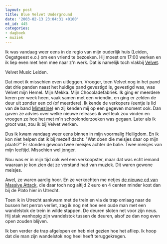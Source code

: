 ```yaml
---
layout: post
title: Blue Velvet Underground
date: '2003-02-13 23:04:31 +0100'
mt_id: 445
categories:
- dagboek
- muziek
---
```

Ik was vandaag weer eens in de regio van mijn ouderlijk huis (Leiden, Oegstgeest e.o.) om een vriend te bezoeken. Hij moest om 17:00 werken en ik liep even met hem mee naar z'n werk. Dat is namelijk toch vlakbij <a href="http://www.velvetmusic.nl/">Velvet</a>.

Velvet Music Leiden.

Dat moet ik misschien even uitleggen. Vroeger, toen Velvet nog in het pand dat drie panden naast het huidige pand gevestigd is, gevestigd was, was Velvet mijn Hemel. Mijn Mekka. Mijn Chocoladefabriek. Ik ging er meerdere keren per week heen, vaak samen met een vriendin, en ging er zelden de deur uit zonder een cd (of meerdere). Ik kende de verkopers (eentje is lid van de band <a href="http://www.mimezine.nl/">Mimezine</a>) en zij kenden mij op een gegeven moment ook. Dan gaven ze advies over welke nieuwe releases ik wel leuk zou vinden en vroegen ze hoe het met m'n schoolonderzoeken was gegaan. Later als ik groot was, zou &iacute;k bij Velvet werken.

Dus ik kwam vandaag weer eens binnen in mijn voormalig Heiligdom. En ik kon niet helpen dat ik bij mezelf dacht: "Wat doen die meisjes daar op mijn plaats?" Er stonden gewoon twee meisjes achter de balie. Twee meisjes van mijn leeftijd. Misschien wel jonger.

Nou was er in mijn tijd ook wel een verkoopster, maar dat was echt iemand waaraan je kon zien dat ze verstand had van muziek. Dit waren gewone meisjes.

Awel, ze waren aardig hoor. En ze verkochten me netjes <a href="http://www.100thwindow.com/">de nieuwe cd van Massive Attack</a>, die daar toch nog altijd 2 euro en 4 centen minder kost dan bij de Plato hier in Utrecht.

Toen ik in Utrecht aankwam met de trein en via de trap omlaag naar de bussen het perron verliet, zag ik nog net hoe een oude man met een wandelstok de trein in wilde stappen. De deuren sloten net voor zijn neus. Hij stak wanhopig zijn wandelstok tussen de deuren, alsof ze dan nog even open zouden blijven.

Ik ben verder de trap afgelopen en heb niet gezien hoe het afliep. Ik hoop dat die man zijn wandelstok nog heel heeft teruggekregen.
